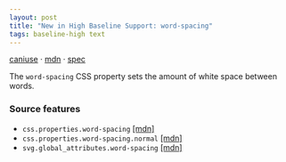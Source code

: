 ```yaml
---
layout: post
title: "New in High Baseline Support: word-spacing"
tags: baseline-high text
---
```


[caniuse](https://caniuse.com/?search=word-spacing) · [mdn](https://developer.mozilla.org/en-US/search?q=word-spacing) · [spec](https://drafts.csswg.org/css-text-4/#word-spacing-property)

The `word-spacing` CSS property sets the amount of white space between words.

### Source features

- ``css.properties.word-spacing`` [[mdn]](https://developer.mozilla.org/en-US/search?q=css.properties.word-spacing)
- ``css.properties.word-spacing.normal`` [[mdn]](https://developer.mozilla.org/en-US/search?q=css.properties.word-spacing.normal)
- ``svg.global_attributes.word-spacing`` [[mdn]](https://developer.mozilla.org/en-US/search?q=svg.global_attributes.word-spacing)
